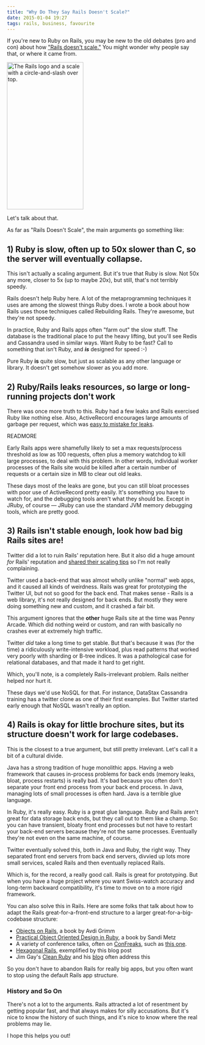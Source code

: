 ```yaml
---
title: "Why Do They Say Rails Doesn't Scale?"
date: 2015-01-04 19:27
tags: rails, business, favourite
---
```


If you're new to Ruby on Rails, you may be new to the old debates (pro and con) about how <a href="https://www.quora.com/Does-Ruby-on-Rails-scale-Why-or-why-not#">"Rails doesn't scale."</a> You might wonder why people say that, or where it came from.

<img src="/images/rails_noscale.png#right" width="200" height="385" alt="The Rails logo and a scale with a circle-and-slash over top." />

Let's talk about that.

As far as "Rails Doesn't Scale", the main arguments go something like:

## 1) Ruby is slow, often up to 50x slower than C, so the server will eventually collapse.

This isn't actually a scaling argument. But it's true that Ruby is slow. Not 50x any more, closer to 5x (up to maybe 20x), but still, that's not terribly speedy.

Rails doesn't help Ruby here. A lot of the metaprogramming techniques it uses are among the slowest things Ruby does. I wrote a book about how Rails uses those techniques called <a ref="http://rebuilding-rails.com">Rebuilding Rails</a>. They're awesome, but they're not speedy.

In practice, Ruby and Rails apps often "farm out" the slow stuff. The database is the traditional place to put the heavy lifting, but you'll see Redis and Cassandra used in similar ways. Want Ruby to be fast? Call to something that isn't Ruby, and ***is*** designed for speed :-)

Pure Ruby <b>is</b> quite slow, but just as scalable as any other language or library. It doesn't get somehow slower as you add more.

## 2) Ruby/Rails leaks resources, so large or long-running projects don't work

There was once more truth to this. Ruby had a few leaks and Rails exercised Ruby like nothing else. Also, ActiveRecord encourages large amounts of garbage per request, which was <a href="https://www.quora.com/Does-Ruby-on-Rails-scale-Why-or-why-not#">easy to mistake for leaks</a>.

READMORE

Early Rails apps were shamefully likely to set a max requests/process threshold as low as 100 requests, often plus a memory watchdog to kill large processes, to deal with this problem. In other words, individual worker processes of the Rails site would be killed after a certain number of requests or a certain size in MB to clear out old leaks.

These days most of the leaks are gone, but you can still bloat processes with poor use of ActiveRecord pretty easily. It's something you have to watch for, and the debugging tools aren't what they should be. Except in JRuby, of course &mdash; JRuby can use the standard JVM memory debugging tools, which are pretty good.

## 3) Rails isn't stable enough, look how bad big Rails sites are!

Twitter did a lot to ruin Rails' reputation here. But it also did a huge amount <i>for</i> Rails' reputation and <a href="http://www.slideshare.net/Blaine/scaling-twitter">shared their scaling tips</a> so I'm not really complaining.

Twitter used a back-end that was almost wholly unlike "normal" web apps, and it caused all kinds of weirdness. Rails was great for prototyping the Twitter UI, but not so good for the back end. That makes sense - Rails is a web library, it's not really designed for back ends. But mostly they were doing something new and custom, and it crashed a fair bit.

This argument ignores that the <b>other</b> huge Rails site at the time was Penny Arcade. Which did nothing weird or custom, and ran with basically no crashes ever at extremely high traffic.

Twitter <i>did</i> take a long time to get stable. But that's because it was (for the time) a ridiculously write-intensive workload, plus read patterns that worked very poorly with sharding or B-tree indices. It was a pathological case for relational databases, and that made it hard to get right.

Which, you'll note, is a completely Rails-irrelevant problem. Rails neither helped nor hurt it.

These days we'd use NoSQL for that. For instance, DataStax Cassandra training has a twitter clone as one of their first examples. But Twitter started early enough that NoSQL wasn't really an option.

## 4) Rails is okay for little brochure sites, but its structure doesn't work for large codebases.

This is the closest to a true argument, but still pretty irrelevant. Let's call it a bit of a cultural divide.

Java has a strong tradition of huge monolithic apps. Having a web framework that causes in-process problems for back ends (memory leaks, bloat, process restarts) is really bad. It's bad because you often don't separate your front end process from your back end process. In Java, managing lots of small processes is often hard. Java is a terrible glue language.

In Ruby, it's really easy. Ruby is a great glue language. Ruby and Rails aren't great for data storage back ends, but they call out to them like a champ. So: you can have transient, bloaty front end processes but not have to restart your back-end servers because they're not the same processes. Eventually they're not even on the
same machine, of course.

Twitter eventually solved this, both in Java and Ruby, the right way. They separated front end servers from back end servers, divvied up lots more small services, scaled Rails and then eventually replaced Rails.

Which is, for the record, a really good call. Rails is great for prototyping. But when you have a huge project where you want Swiss-watch accuracy and long-term backward compatibility, it's time to move on to a more rigid framework.

You can also solve this in Rails. Here are some folks that talk about how to adapt the Rails great-for-a-front-end structure to a larger great-for-a-big-codebase structure:

* <a href="http://objectsonrails.com/">Objects on Rails</a>, a book by Avdi Grimm
* <a href="http://www.poodr.com/">Practical Object Oriented Design in Ruby</a>, a book by Sandi Metz
* A variety of conference talks, often on <a href="http://confreaks.com">ConFreaks</a>, such as <a href="http://www.windycityrails.org/videos/2013/#8">this one</a>.
* <a href="https://www.agileplannerapp.com/blog/building-agile-planner/refactoring-with-hexagonal-rails">Hexagonal Rails</a>, exemplified by this blog post
* Jim Gay's <a href="http://clean-ruby.com/">Clean Ruby</a> and his <a href="http://saturnflyer.com">blog</a> often address this

So you don't have to abandon Rails for really big apps, but you often want to stop using the default Rails app structure.

### History and So On

There's not a lot to the arguments. Rails attracted a lot of resentment by getting popular fast, and that always makes for silly accusations. But it's nice to know the history of such things, and it's nice to know where the real problems may lie.

I hope this helps you out!
